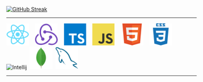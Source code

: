 [![GitHub Streak](https://streak-stats.demolab.com/?user=nazariipastukh&card_width=1050px&theme=modern-lilac2)](https://git.io/streak-stats)
<hr>
<div style="margin-left: 100">
  <img src="https://github.com/devicons/devicon/blob/master/icons/react/react-original.svg"  title="React" alt="React" width="60" height="60"/>&nbsp;&nbsp;&nbsp;
  <img src="https://github.com/devicons/devicon/blob/master/icons/redux/redux-original.svg"  title="Redux" alt="Redux" width="60" height="60"/>&nbsp;&nbsp;&nbsp;
  <img src="https://github.com/devicons/devicon/blob/master/icons/typescript/typescript-original.svg"  title="TypeScript" alt="TypeScript" width="60" height="60"/>&nbsp;&nbsp;&nbsp;
  <img src="https://github.com/devicons/devicon/blob/master/icons/javascript/javascript-original.svg" title="JavaScript" alt="JavaScript" width="60" height="60"/>&nbsp;&nbsp;&nbsp;
  <img src="https://github.com/devicons/devicon/blob/master/icons/html5/html5-original.svg" title="HTML5" alt="HTML" width="60" height="60"/>&nbsp;&nbsp;&nbsp;
  <img src="https://github.com/devicons/devicon/blob/master/icons/css3/css3-plain-wordmark.svg"  title="CSS3" alt="CSS" width="60" height="60"/>&nbsp;&nbsp;&nbsp;
  <img src="https://upload.wikimedia.org/wikipedia/commons/thumb/9/9c/IntelliJ_IDEA_Icon.svg/1200px-IntelliJ_IDEA_Icon.svg.png" title="Intellij" alt="Intellij" width="60" height="60"/>&nbsp;
  <img src="https://github.com/devicons/devicon/blob/master/icons/mongodb/mongodb-original.svg"  title="MongoDB" alt="MongoDB" width="60" height="60"/>&nbsp;
  <img src="https://github.com/devicons/devicon/blob/master/icons/mysql/mysql-original.svg"  title="MySQL" alt="MySQL" width="60" height="60"/>&nbsp;
</div>
<hr>
